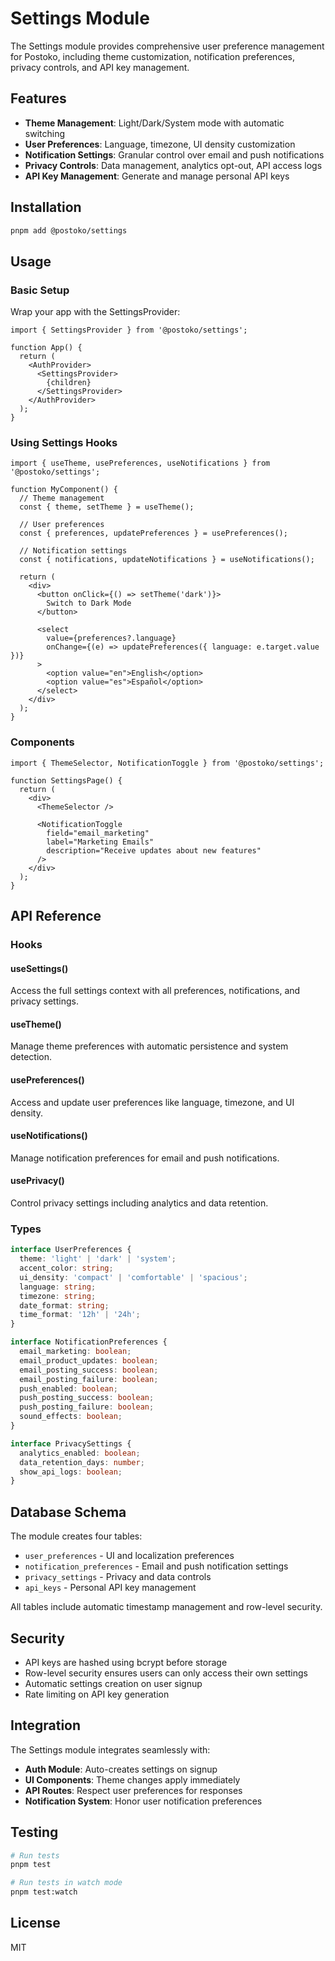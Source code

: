 # Settings Module

The Settings module provides comprehensive user preference management for Postoko, including theme customization, notification preferences, privacy controls, and API key management.

## Features

- **Theme Management**: Light/Dark/System mode with automatic switching
- **User Preferences**: Language, timezone, UI density customization
- **Notification Settings**: Granular control over email and push notifications
- **Privacy Controls**: Data management, analytics opt-out, API access logs
- **API Key Management**: Generate and manage personal API keys

## Installation

```bash
pnpm add @postoko/settings
```

## Usage

### Basic Setup

Wrap your app with the SettingsProvider:

```tsx
import { SettingsProvider } from '@postoko/settings';

function App() {
  return (
    <AuthProvider>
      <SettingsProvider>
        {children}
      </SettingsProvider>
    </AuthProvider>
  );
}
```

### Using Settings Hooks

```tsx
import { useTheme, usePreferences, useNotifications } from '@postoko/settings';

function MyComponent() {
  // Theme management
  const { theme, setTheme } = useTheme();
  
  // User preferences
  const { preferences, updatePreferences } = usePreferences();
  
  // Notification settings
  const { notifications, updateNotifications } = useNotifications();
  
  return (
    <div>
      <button onClick={() => setTheme('dark')}>
        Switch to Dark Mode
      </button>
      
      <select 
        value={preferences?.language} 
        onChange={(e) => updatePreferences({ language: e.target.value })}
      >
        <option value="en">English</option>
        <option value="es">Español</option>
      </select>
    </div>
  );
}
```

### Components

```tsx
import { ThemeSelector, NotificationToggle } from '@postoko/settings';

function SettingsPage() {
  return (
    <div>
      <ThemeSelector />
      
      <NotificationToggle
        field="email_marketing"
        label="Marketing Emails"
        description="Receive updates about new features"
      />
    </div>
  );
}
```

## API Reference

### Hooks

#### useSettings()
Access the full settings context with all preferences, notifications, and privacy settings.

#### useTheme()
Manage theme preferences with automatic persistence and system detection.

#### usePreferences()
Access and update user preferences like language, timezone, and UI density.

#### useNotifications()
Manage notification preferences for email and push notifications.

#### usePrivacy()
Control privacy settings including analytics and data retention.

### Types

```typescript
interface UserPreferences {
  theme: 'light' | 'dark' | 'system';
  accent_color: string;
  ui_density: 'compact' | 'comfortable' | 'spacious';
  language: string;
  timezone: string;
  date_format: string;
  time_format: '12h' | '24h';
}

interface NotificationPreferences {
  email_marketing: boolean;
  email_product_updates: boolean;
  email_posting_success: boolean;
  email_posting_failure: boolean;
  push_enabled: boolean;
  push_posting_success: boolean;
  push_posting_failure: boolean;
  sound_effects: boolean;
}

interface PrivacySettings {
  analytics_enabled: boolean;
  data_retention_days: number;
  show_api_logs: boolean;
}
```

## Database Schema

The module creates four tables:
- `user_preferences` - UI and localization preferences
- `notification_preferences` - Email and push notification settings
- `privacy_settings` - Privacy and data controls
- `api_keys` - Personal API key management

All tables include automatic timestamp management and row-level security.

## Security

- API keys are hashed using bcrypt before storage
- Row-level security ensures users can only access their own settings
- Automatic settings creation on user signup
- Rate limiting on API key generation

## Integration

The Settings module integrates seamlessly with:
- **Auth Module**: Auto-creates settings on signup
- **UI Components**: Theme changes apply immediately
- **API Routes**: Respect user preferences for responses
- **Notification System**: Honor user notification preferences

## Testing

```bash
# Run tests
pnpm test

# Run tests in watch mode
pnpm test:watch
```

## License

MIT